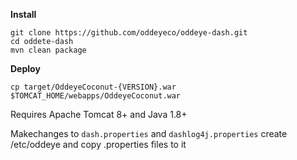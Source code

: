﻿**Install**

```
git clone https://github.com/oddeyeco/oddeye-dash.git
cd oddete-dash
mvn clean package
```

**Deploy**

```
cp target/OddeyeCoconut-{VERSION}.war $TOMCAT_HOME/webapps/OddeyeCoconut.war
```

Requires Apache Tomcat 8+ and Java 1.8+ 

Makechanges to ```dash.properties``` and ```dashlog4j.properties```
create /etc/oddeye and copy .properties files to it
